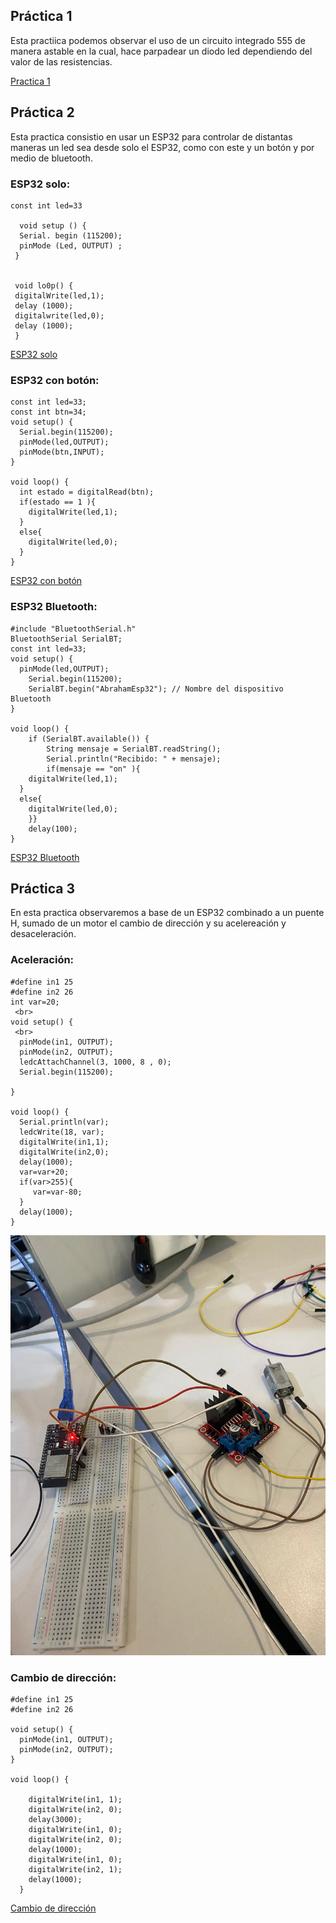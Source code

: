 ## Práctica 1

Esta practiica podemos observar el uso de un circuito integrado 555 de manera astable en la cual, hace parpadear un diodo led dependiendo del valor de las resistencias.


[Practica 1][doc-ref]

[doc-ref]: https://github.com/user-attachments/assets/a55c972d-851a-4645-9918-f97dc848011a "Practica 1"


## Práctica 2

Esta practica consistio en usar un ESP32 para controlar de distantas maneras un led sea desde solo el ESP32, como con este y un botón y por medio de bluetooth.


### ESP32 solo:<br>

```
const int led=33

  void setup () {
  Serial. begin (115200);
  pinMode (Led, OUTPUT) ;
 }


 void lo0p() {
 digitalWrite(led,1);
 delay (1000);
 digitalwrite(led,0);
 delay (1000);
 }
``` 

[ESP32 solo](https://github.com/user-attachments/assets/6e66b9b6-49fc-4279-bbd0-478fd867dd4a)

### ESP32 con botón:<br>
``` 
const int led=33;
const int btn=34;
void setup() {
  Serial.begin(115200);
  pinMode(led,OUTPUT);
  pinMode(btn,INPUT);
}

void loop() {
  int estado = digitalRead(btn);
  if(estado == 1 ){
    digitalWrite(led,1);
  }
  else{
    digitalWrite(led,0);
  }
}
``` 

[ESP32 con botón](https://github.com/user-attachments/assets/2fb48297-2228-4e13-8b8e-80b5b23b4017)

### ESP32 Bluetooth:<br>
``` 
#include "BluetoothSerial.h"
BluetoothSerial SerialBT;
const int led=33;
void setup() {
  pinMode(led,OUTPUT);
    Serial.begin(115200);
    SerialBT.begin("AbrahamEsp32"); // Nombre del dispositivo Bluetooth
}

void loop() {
    if (SerialBT.available()) {
        String mensaje = SerialBT.readString();
        Serial.println("Recibido: " + mensaje);
        if(mensaje == "on" ){
    digitalWrite(led,1);
  }
  else{
    digitalWrite(led,0);
    }}
    delay(100);
}
``` 
[ESP32 Bluetooth](https://github.com/user-attachments/assets/15d742b1-f1fd-4519-a911-5364dd9c4c94)

## Práctica 3

En esta practica observaremos a base de un ESP32 combinado a un puente H, sumado de un motor el cambio de dirección y su acelereación y desaceleración.

### Aceleración:<br>
``` 
#define in1 25
#define in2 26
int var=20;
 <br>
void setup() {
 <br>
  pinMode(in1, OUTPUT);
  pinMode(in2, OUTPUT);
  ledcAttachChannel(3, 1000, 8 , 0);
  Serial.begin(115200);
 
}
 
void loop() {
  Serial.println(var);
  ledcWrite(18, var);
  digitalWrite(in1,1);
  digitalWrite(in2,0);
  delay(1000);
  var=var+20;
  if(var>255){
     var=var-80;
  }  
  delay(1000);
}
``` 

![Diagrama del sistema](recursos/imgs/FotoESP32motoraceleracion.jpg) 


### Cambio de dirección:<br>
``` 
#define in1 25
#define in2 26

void setup() {
  pinMode(in1, OUTPUT);
  pinMode(in2, OUTPUT);
}

void loop() {

    digitalWrite(in1, 1); 
    digitalWrite(in2, 0); 
    delay(3000);
    digitalWrite(in1, 0); 
    digitalWrite(in2, 0); 
    delay(1000);
    digitalWrite(in1, 0); 
    digitalWrite(in2, 1); 
    delay(1000); 
  }
``` 
  
  
[Cambio de dirección](https://github.com/user-attachments/assets/4e1e3c5b-193a-47d9-be2c-e228a90f1efe)
